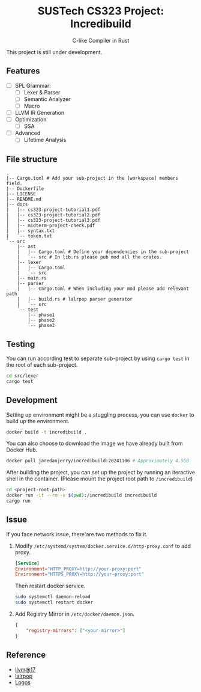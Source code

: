 <div align=center>

# SUSTech CS323 Project: Incredibuild

C-like Compiler in Rust

</div>

This project is still under development.

## Features

- [ ] SPL Grammar:
    - [ ] Lexer & Parser
    - [ ] Semantic Analyzer
    - [ ] Macro
- [ ] LLVM IR Generation
- [ ] Optimization
    - [ ] SSA
- [ ] Advanced
    - [ ] Lifetime Analysis

## File structure

```
.
|-- Cargo.toml # Add your sub-project in the [workspace] members field.
|-- Dockerfile
|-- LICENSE
|-- README.md
|-- docs
|   |-- cs323-project-tutorial1.pdf
|   |-- cs323-project-tutorial2.pdf
│   |-- cs323-project-tutorial3.pdf
│   |-- midterm-project-check.pdf
|   |-- syntax.txt
|   `-- token.txt
`-- src
    |-- ast
    |   |-- Cargo.toml # Define your dependencies in the sub-project
    |   `-- src # In lib.rs please pub mod all the crates.
    |-- lexer
    |   |-- Cargo.toml
    |   `-- src
    |-- main.rs
    |-- parser
    |   |-- Cargo.toml # When including your mod please add relevant path
    |   |-- build.rs # lalrpop parser generator
    |   `-- src
    `-- test
        |-- phase1
        |-- phase2
        `-- phase3
```

## Testing

You can run according test to separate sub-project by using `cargo test` in the root of each sub-project.

```bash
cd src/lexer
cargo test
```

## Development

Setting up environment might be a stuggling process, you can use `docker` to build up the environment.

```bash
docker build -t incredibuild .
```

You can also choose to download the image we have already built from Docker Hub.

```bash
docker pull jaredanjerry/incredibuild:20241106 # Approximately 4.5GB
```

After building the project, you can set up the project by running an iteractive shell in the container. (Please mount the project root path to `/incredibuild`)

```bash
cd <project-root-path>
docker run -it --rm -v $(pwd):/incredibuild incredibuild
cargo run
```

## Issue
If you face network issue, there'are two methods to fix it.

1. Modify `/etc/systemd/system/docker.service.d/http-proxy.conf` to add proxy.

    ```conf
    [Service]
    Environment="HTTP_PROXY=http://your-proxy:port"
    Environment="HTTPS_PROXY=http://your-proxy:port"
    ```

    Then restart docker service.

    ```bash
    sudo systemctl daemon-reload
    sudo systemctl restart docker
    ```

2. Add Registry Mirror in `/etc/docker/daemon.json`.

    ```json
    {
        "registry-mirrors": ["<your-mirror>"]
    }
    ```

## Reference

- [llvm@17](https://llvm.org/)
- [lalrpop](https://github.com/lalrpop/lalrpop)
- [Logos](https://github.com/maciejhirsz/logos)
